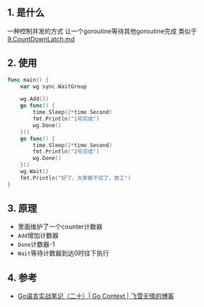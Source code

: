 
## 1. 是什么
一种控制并发的方式
让一个goroutine等待其他goroutine完成
类似于[9.CountDownLatch.md](../Java/JUC/9.CountDownLatch/9.CountDownLatch.md)

## 2. 使用

```go
func main() {
	var wg sync.WaitGroup

	wg.Add(2)
	go func() {
		time.Sleep(2*time.Second)
		fmt.Println("1号完成")
		wg.Done()
	}()
	go func() {
		time.Sleep(2*time.Second)
		fmt.Println("2号完成")
		wg.Done()
	}()
	wg.Wait()
	fmt.Println("好了，大家都干完了，放工")
}
```


## 3. 原理
- 里面维护了一个counter计数器
- `Add`增加计数器
- `Done`计数器-1
- `Wait`等待计数器到达0时往下执行

## 4. 参考
- [Go语言实战笔记（二十）\| Go Context \| 飞雪无情的博客](https://www.flysnow.org/2017/05/12/go-in-action-go-context.html)